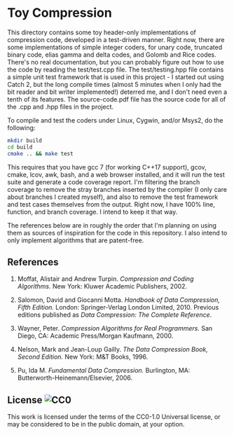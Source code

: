 # Toy Compression

This directory contains some toy header-only implementations of compression
code, developed in a test-driven manner. Right now, there are some
implementations of simple integer coders, for unary code, truncated binary code,
elias gamma and delta codes, and Golomb and Rice codes. There's no real
documentation, but you can probably figure out how to use the code by reading the
test/test.cpp file. The test/testing.hpp file contains a simple unit test
framework that is used in this project - I started out using Catch 2, but the
long compile times (almost 5 minutes when I only had the bit reader and bit
writer implemented!) deterred me, and I don't need even a tenth of its features.
The source-code.pdf file has the source code for all of the .cpp and .hpp files
in the project.

To compile and test the coders under Linux, Cygwin, and/or Msys2, do the
following:

```bash
mkdir build
cd build
cmake .. && make test
```

This requires that you have gcc 7 (for working C++17 support), gcov, cmake,
lcov, awk, bash, and a web browser installed, and it will run the test suite
and generate a code coverage report. I'm filtering the branch coverage to
remove the stray branches inserted by the compiler (I only care about branches
I created myself), and also to remove the test framework and test cases
themselves from the output. Right now, I have 100% line, function, and branch
coverage. I intend to keep it that way.

The references below are in roughly the order that I'm planning on using them
as sources of inspiration for the code in this repository. I also intend to
only implement algorithms that are patent-free.

## References

1. Moffat, Alistair and Andrew Turpin. _Compression and Coding Algorithms._
New York: Kluwer Academic Publishers, 2002.

2. Salomon, David and Giocanni Motta. _Handbook of Data Compression, Fifth
Edition._ London: Springer-Verlag London Limited, 2010. Previous editions
published as _Data Compression: The Complete Reference_.

3. Wayner, Peter. _Compression Algorithms for Real Programmers._
San Diego, CA: Academic Press/Morgan Kaufmann, 2000.

4. Nelson, Mark and Jean-Loup Gailly. _The Data Compression Book,
Second Edition._ New York: M&T Books, 1996.

5. Pu, Ida M. _Fundamental Data Compression._ Burlington, MA:
Butterworth-Heinemann/Elsevier, 2006.

## License ![CC0](https://licensebuttons.net/p/zero/1.0/88x31.png)

This work is licensed under the terms of the CC0-1.0 Universal
license, or may be considered to be in the public domain,
at your option.

